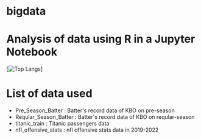 # bigdata

# Analysis of data using R in a Jupyter Notebook

[![Top Langs](https://github-readme-stats.vercel.app/api/top-langs/?username=ChanSoo-Jeon)]

# List of data used
- Pre_Season_Batter : Batter's record data of KBO on pre-season
- Reqular_Season_Batter : Batter's record data of KBO on reqular-season
- titanic_train : Titanic passengers data
- nfl_offensive_stats : nfl offensive stats data in 2019-2022

